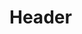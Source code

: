 <!-- TITLE: Certificat De Contrôle Anti-Sida -->
<!-- SUBTITLE: Présentation du livre : Certificat De Contrôle Anti-Sida -->

# Header